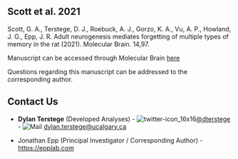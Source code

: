 ## Scott et al. 2021

Scott, G. A., Terstege, D. J., Roebuck, A. J., Gorzo, K. A., Vu, A. P., Howland, J. G., Epp, J. R. Adult neurogenesis mediates forgetting of multiple types of memory in the rat (2021). Molecular Brain. 14,97.

Manuscript can be accessed through Molecular Brain [here]([[https://molecularbrain.biomedcentral.com/articles/10.1186/s13041-022-00926-7])


Questions regarding this manuscript can be addressed to the corresponding author.

## Contact Us

- **Dylan Terstege** (Developed Analyses) - ![twitter-icon_16x16](https://user-images.githubusercontent.com/44174532/113163958-e3d3e400-91fd-11eb-8d79-17906d8d3f25.png)[@dterstege](https://twitter.com/dterstege) - ![Mail](https://user-images.githubusercontent.com/44174532/113164412-50e77980-91fe-11eb-9282-dd83852578ce.png)
<dylan.terstege@ucalgary.ca>

- Jonathan Epp (Principal Investigator / Corresponding Author) - https://epplab.com
